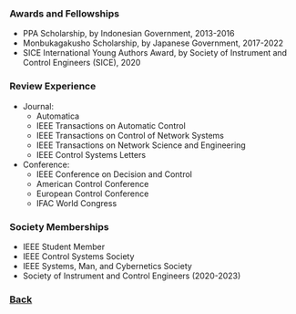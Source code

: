 ### Awards and Fellowships
- PPA Scholarship, by Indonesian Government, 2013-2016
- Monbukagakusho Scholarship, by Japanese Government, 2017-2022
- SICE International Young Authors Award, by Society of Instrument and Control Engineers (SICE), 2020

### Review Experience

- Journal: 
  - Automatica
  - IEEE Transactions on Automatic Control 
  - IEEE Transactions on Control of Network Systems 
  - IEEE Transactions on Network Science and Engineering 
  - IEEE Control Systems Letters
- Conference: 
  - IEEE Conference on Decision and Control 
  - American Control Conference 
  - European Control Conference 
  - IFAC World Congress

### Society Memberships

- IEEE Student Member
- IEEE Control Systems Society
- IEEE Systems, Man, and Cybernetics Society 
- Society of Instrument and Control Engineers (2020-2023)

### [Back](yurideka.github.io)
